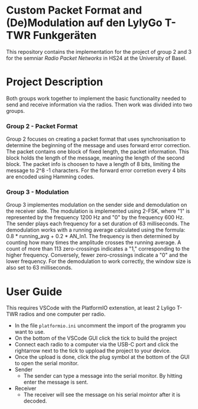 # Custom Packet Format and (De)Modulation auf den LylyGo T-TWR Funkgeräten
This repository contains the implementation for the project of group 2 and 3 for the semniar _Radio Packet Networks_ in HS24 at the University of Basel.

# Project Description
Both groups work together to implement the basic functionality needed to send and receive information via the radios. Then work was divided into two groups.

### Group 2 - Packet Format
Group 2 focuses on creating a packet format that uses synchronisation to determine the beginning of the message and uses forward error correction. The packet contains one block of fixed length, the packet information. This block holds the length of the message, meaning the length of the second block. The packet info is choosen to have a length of 8 bits, limiting the message to 2^8 -1 characters. 
For the forward error corretion every 4 bits are encoded using Hamming codes. 

### Group 3 - Modulation
Group 3 implementes modulation on the sender side and demodulation on the receiver side. The modulation is implemented using 2-FSK, where "1" is represented by the frequency 1200 Hz and "0" by the frequency 600 Hz. The sender plays each frequency for a set duration of 63 milliseconds.
The demodulation works with a running average calculated using the formula: 0.8 * running_avg + 0.2 * AN_In1. The frequency is then determined by counting how many times the amplitude crosses the running average. A count of more than 113 zero-crossings indicates a "1," corresponding to the higher frequency. Conversely, fewer zero-crossings indicate a "0" and the lower frequency.
For the demodulation to work correctly, the window size is also set to 63 milliseconds.

# User Guide
This requires VSCode with the PlatformIO extenstion, at least 2 Lyligo T-TWR radios and one computer per radio.

- In the file ``platformio.ini`` uncomment the import of the programm you want to use. 
- On the bottom of the VSCode GUI click the tick to build the project
- Connect each radio to a computer via the USB-C port and click the rightarrow next to the tick to uppload the project to your device.
- Once the upload is done, click the plug symbol at the bottom of the GUI to open the serial monitor. 
- Sender
    - The sender can type a message into the serial monitor. By hitting enter the message is sent.
- Receiver
    - The receiver will see the message on his serial mointor after it is decoded.

